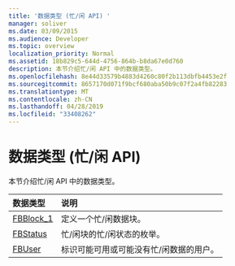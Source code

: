 ```yaml
---
title: '数据类型 (忙/闲 API) '
manager: soliver
ms.date: 03/09/2015
ms.audience: Developer
ms.topic: overview
localization_priority: Normal
ms.assetid: 18b829c5-644d-4756-864b-b8da67e0d760
description: 本节介绍忙/闲 API 中的数据类型。
ms.openlocfilehash: 8e44d33579b4883d4260c80f2b113dbfb4453e2f
ms.sourcegitcommit: 8657170d071f9bcf680aba50b9c07f2a4fb82283
ms.translationtype: MT
ms.contentlocale: zh-CN
ms.lasthandoff: 04/28/2019
ms.locfileid: "33408262"
---
```

# <a name="data-types-freebusy-api"></a>数据类型 (忙/闲 API) 

本节介绍忙/闲 API 中的数据类型。
  
|**数据类型**|**说明**|
|:-----|:-----|
|[FBBlock_1](fbblock_1.md) <br/> |定义一个忙/闲数据块。  <br/> |
|[FBStatus](fbstatus.md) <br/> |忙/闲块的忙/闲状态的枚举。  <br/> |
|[FBUser](fbuser.md) <br/> |标识可能可用或可能没有忙/闲数据的用户。  <br/> |
   

